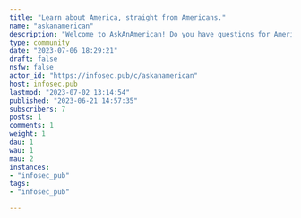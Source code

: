 ```yaml
---
title: "Learn about America, straight from Americans." 
name: "askanamerican"
description: "Welcome to AskAnAmerican! Do you have questions for Americans, about American culture or anything at all related to the United States and its people? We’re here to help!#**Questions guidelines:**1. All submissions must be in question form. This includes a question mark (?) at the end.2. The text box is to be used to add clarification or context to your question only. Keep this short, 500 characters (including links and markup) or less. There is some wiggle room but shorter is better. Do not answer your own question in the text box.3. Do not use slurs or bigoted language of any kind in a submission.4. Please check against often asked questions prior to submitting yours;5. Questions must be asked in good faith.6. Do not beg the question. The moderation team will ask you to reword your question and resubmit.7. Do not submit AMA questions without permission from the moderators. Surveys are limited to megathreads.8. The following question types are not allowed:- “Where should I live?” questions.- Which school should I go to? questions.- “What should I do in [city/state]?” questions.- What do you think about X Country/citizens questions.#**Comments guidelines:**1. Treat the poster of a submission or comment you are replying to with respect and civility.2. Do not use slurs or bigoted language of any kind.3. Do not attack other users based on their location or flair.4. Answers and comment replies should be serious and useful.5. Top level comments must be on topic.6. Single word responses are not allowed.7. Do not comment on a thread if you came here from a comment linked in any other subreddit.8. Do not comment with the intent to push an agenda, soapbox, sealion, or argue in bad faith.Moderators reserve the right to request that submitters rephrase and resubmit a question.If you feel your post should not have been removed, please message the mods. We will either clarify why the post was removed or restore it."
type: community
date: "2023-07-06 18:29:21"
draft: false
nsfw: false
actor_id: "https://infosec.pub/c/askanamerican"
host: infosec.pub
lastmod: "2023-07-02 13:14:54"
published: "2023-06-21 14:57:35"
subscribers: 7
posts: 1
comments: 1
weight: 1
dau: 1
wau: 1
mau: 2
instances:
- "infosec_pub"
tags: 
- "infosec_pub"

---
```

